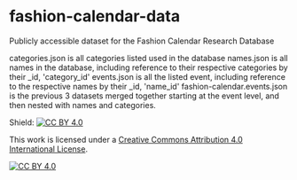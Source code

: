# fashion-calendar-data
Publicly accessible dataset for the Fashion Calendar Research Database

categories.json is all categories listed used in the database
names.json is all names in the database, including reference to their respective categories by their _id, 'category_id'
events.json is all the listed event, including reference to the respective names by their _id, 'name_id'
fashion-calendar.events.json is the previous 3 datasets merged together starting at the event level, and then nested with names and categories.


Shield: [![CC BY 4.0][cc-by-shield]][cc-by]

This work is licensed under a
[Creative Commons Attribution 4.0 International License][cc-by].

[![CC BY 4.0][cc-by-image]][cc-by]

[cc-by]: http://creativecommons.org/licenses/by/4.0/
[cc-by-image]: https://i.creativecommons.org/l/by/4.0/88x31.png
[cc-by-shield]: https://img.shields.io/badge/License-CC%20BY%204.0-lightgrey.svg